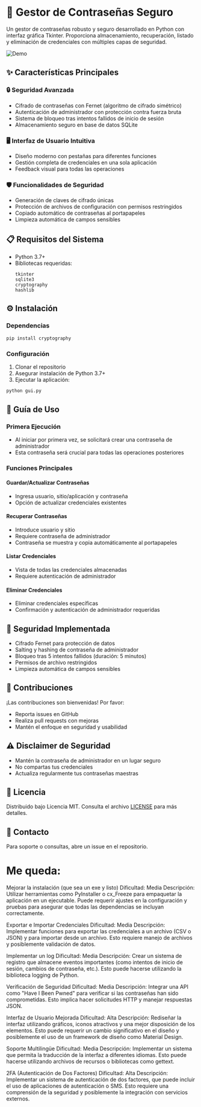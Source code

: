 # 🔐 Gestor de Contraseñas Seguro

Un gestor de contraseñas robusto y seguro desarrollado en Python con interfaz gráfica Tkinter. Proporciona almacenamiento, recuperación, listado y eliminación de credenciales con múltiples capas de seguridad.

![Demo](https://via.placeholder.com/800x400?text=Gestor+de+Contraseñas+Demo) <!-- Reemplaza con imagen real -->

## ✨ Características Principales

### 🔒 Seguridad Avanzada
- Cifrado de contraseñas con Fernet (algoritmo de cifrado simétrico)
- Autenticación de administrador con protección contra fuerza bruta
- Sistema de bloqueo tras intentos fallidos de inicio de sesión
- Almacenamiento seguro en base de datos SQLite

### 🖥️ Interfaz de Usuario Intuitiva
- Diseño moderno con pestañas para diferentes funciones
- Gestión completa de credenciales en una sola aplicación
- Feedback visual para todas las operaciones

### 🛡️ Funcionalidades de Seguridad
- Generación de claves de cifrado únicas
- Protección de archivos de configuración con permisos restringidos
- Copiado automático de contraseñas al portapapeles
- Limpieza automática de campos sensibles

## 📋 Requisitos del Sistema

- Python 3.7+
- Bibliotecas requeridas:
  ```
  tkinter
  sqlite3
  cryptography
  hashlib
  ```

## ⚙️ Instalación

### Dependencias
```bash
pip install cryptography
```

### Configuración
1. Clonar el repositorio
2. Asegurar instalación de Python 3.7+
3. Ejecutar la aplicación:
```bash
python gui.py
```

## 📖 Guía de Uso

### Primera Ejecución
- Al iniciar por primera vez, se solicitará crear una contraseña de administrador
- Esta contraseña será crucial para todas las operaciones posteriores

### Funciones Principales

#### Guardar/Actualizar Contraseñas
- Ingresa usuario, sitio/aplicación y contraseña
- Opción de actualizar credenciales existentes

#### Recuperar Contraseñas
- Introduce usuario y sitio
- Requiere contraseña de administrador
- Contraseña se muestra y copia automáticamente al portapapeles

#### Listar Credenciales
- Vista de todas las credenciales almacenadas
- Requiere autenticación de administrador

#### Eliminar Credenciales
- Eliminar credenciales específicas
- Confirmación y autenticación de administrador requeridas

## 🚨 Seguridad Implementada

- Cifrado Fernet para protección de datos
- Salting y hashing de contraseña de administrador
- Bloqueo tras 5 intentos fallidos (duración: 5 minutos)
- Permisos de archivo restringidos
- Limpieza automática de campos sensibles

## 🤝 Contribuciones

¡Las contribuciones son bienvenidas! Por favor:
- Reporta issues en GitHub
- Realiza pull requests con mejoras
- Mantén el enfoque en seguridad y usabilidad

## ⚠️ Disclaimer de Seguridad

- Mantén la contraseña de administrador en un lugar seguro
- No compartas tus credenciales
- Actualiza regularmente tus contraseñas maestras

## 📜 Licencia

Distribuido bajo Licencia MIT. Consulta el archivo [LICENSE](LICENSE) para más detalles.

## 📩 Contacto

Para soporte o consultas, abre un issue en el repositorio.



# Me queda:

Mejorar la instalación (que sea un exe y listo)
	Dificultad: Media
	Descripción: Utilizar herramientas como PyInstaller o cx_Freeze para empaquetar la aplicación en un ejecutable. Puede requerir ajustes en la configuración y pruebas para asegurar que todas las dependencias se incluyan correctamente.

Exportar e Importar Credenciales
	Dificultad: Media
	Descripción: Implementar funciones para exportar las credenciales a un archivo (CSV o JSON) y para importar desde un archivo. Esto requiere manejo de archivos y posiblemente validación de datos.

Implementar un log
	Dificultad: Media
	Descripción: Crear un sistema de registro que almacene eventos importantes (como intentos de inicio de sesión, cambios de contraseña, etc.). Esto puede hacerse utilizando la biblioteca logging de Python.

Verificación de Seguridad
	Dificultad: Media
	Descripción: Integrar una API como "Have I Been Pwned" para verificar si las contraseñas han sido comprometidas. Esto implica hacer solicitudes HTTP y manejar respuestas JSON.

Interfaz de Usuario Mejorada
	Dificultad: Alta
	Descripción: Rediseñar la interfaz utilizando gráficos, iconos atractivos y una mejor disposición de los elementos. Esto puede requerir un cambio significativo en el diseño y posiblemente el uso de un framework de diseño como Material Design.

Soporte Multilingüe
	Dificultad: Media
	Descripción: Implementar un sistema que permita la traducción de la interfaz a diferentes idiomas. Esto puede hacerse utilizando archivos de recursos o bibliotecas como gettext.

2FA (Autenticación de Dos Factores)
	Dificultad: Alta
	Descripción: Implementar un sistema de autenticación de dos factores, que puede incluir el uso de aplicaciones de autenticación o SMS. Esto requiere una comprensión de la seguridad y posiblemente la integración con servicios externos.
